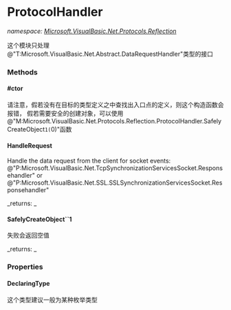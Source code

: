 ﻿
# ProtocolHandler
_namespace: [Microsoft.VisualBasic.Net.Protocols.Reflection](N-Microsoft.VisualBasic.Net.Protocols.Reflection.md)_

这个模块只处理@"T:Microsoft.VisualBasic.Net.Abstract.DataRequestHandler"类型的接口

### Methods

#### #ctor
请注意，假若没有在目标的类型定义之中查找出入口点的定义，则这个构造函数会报错，
 假若需要安全的创建对象，可以使用@"M:Microsoft.VisualBasic.Net.Protocols.Reflection.ProtocolHandler.SafelyCreateObject``1(``0)"函数
#### HandleRequest
Handle the data request from the client for socket events: @"P:Microsoft.VisualBasic.Net.TcpSynchronizationServicesSocket.Responsehandler" or @"P:Microsoft.VisualBasic.Net.SSL.SSLSynchronizationServicesSocket.Responsehandler"

_returns: _
#### SafelyCreateObject``1
失败会返回空值

_returns: _


### Properties

#### DeclaringType
这个类型建议一般为某种枚举类型

